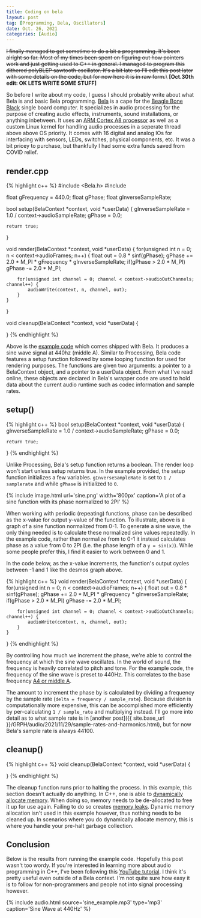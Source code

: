 ```yaml
---
title: Coding on bela
layout: post
tag: [Programming, Bela, Oscillators]
date: Oct. 26, 2021
categories: [Audio]
---
```


~~I finally managed to get sometime to do a bit a programming. It's been alright so far. Most of my times been spent on figuring out how pointers work and just getting used to C++ in general. I managed to program this dithered polyBLEP sawtooth oscillator. It's a bit late so I'll edit this post later with some details on the code, but for now here it is in raw form.~~\\
**[Oct.30th edit: OK LETS WRITE SOME STUFF]**

So before I write about my code, I guess I should probably write about what Bela is and basic Bela programming. [Bela](https://bela.io/about.html) is a cape for the [Beagle Bone Black](https://beagleboard.org/black) single board computer. It specializes in audio processing for the purpose of creating audio effects, instruments, sound installations, or anything inbetween. It uses an [ARM Cortex A8 processor](https://developer.arm.com/ip-products/processors/cortex-a/cortex-a8) as well as a custom Linux kernel for handling audio processes in a seperate thread above above OS priority. It comes with 16 digital and analog IOs for interfacing with sensors, LEDs, switches, physical components, etc.  It was a bit pricey to purchase, but thankfully I had some extra funds saved from COVID relief.

## render.cpp
{% highlight c++ %}
#include <Bela.h>
#include <cmath>

float gFrequency = 440.0;
float gPhase;
float gInverseSampleRate;

bool setup(BelaContext *context, void *userData)
{
	gInverseSampleRate = 1.0 / context->audioSampleRate;
	gPhase = 0.0;

	return true;
}

void render(BelaContext *context, void *userData)
{
	for(unsigned int n = 0; n < context->audioFrames; n++) {
		float out = 0.8 * sinf(gPhase);
		gPhase += 2.0 * M_PI * gFrequency * gInverseSampleRate;
		if(gPhase > 2.0 * M_PI)
			gPhase -= 2.0 * M_PI;

		for(unsigned int channel = 0; channel < context->audioOutChannels; channel++) {
			audioWrite(context, n, channel, out);
		}
	}
}

void cleanup(BelaContext *context, void *userData)
{


}
{% endhighlight %}

Above is the [example code](http://docs.bela.io/sinetone_2render_8cpp-example.html) which comes shipped with Bela. It produces a sine wave signal at 440hz (middle A). Similar to Processing, Bela code features a setup function followed by some looping function for used for rendering purposes. The functions are given two arguments: a pointer to a BelaContext object, and a pointer to a userData object. From what I've read online, these objects are declared in Bela's wrapper code are used to hold data about the current audio runtime such as codec information and sample rates.

## setup()
{% highlight c++ %}
bool setup(BelaContext *context, void *userData)
{
	gInverseSampleRate = 1.0 / context->audioSampleRate;
	gPhase = 0.0;

	return true;
}
{% endhighlight %}

Unlike Processing, Bela's setup function returns a boolean. The render loop won't start unless setup returns true. In the example provided, the setup function initializes a few variables. `gInverseSampleRate` is set to `1 / samplerate` and while `gPhase` is initialized to `0`.

{% include image.html url='sine.png' width='800px' caption='A plot of a sine function with its phase normalized to 2PI' %}

When working with periodic (repeating) functions, phase can be described as the x-value for output y-value of the function. To illustrate, above is a graph of a sine function normalized from 0-1. To generate a sine wave, the only thing needed is to calculate these normalized sine values repeatedly. In the example code, rather than normalize from to 0-1 it instead calculates phase as a value from 0 to 2PI (i.e. the phase length of a ``y = sin(x)``). While some people prefer this, I find it easier to work between 0 and 1.

In the code below, as the x-value increments, the function's output cycles between -1 and 1 like the desmos graph above.

{% highlight c++ %}
void render(BelaContext *context, void *userData)
{
	for(unsigned int n = 0; n < context->audioFrames; n++) {
		float out = 0.8 * sinf(gPhase);
		gPhase += 2.0 * M_PI * gFrequency * gInverseSampleRate;
		if(gPhase > 2.0 * M_PI)
			gPhase -= 2.0 * M_PI;

		for(unsigned int channel = 0; channel < context->audioOutChannels; channel++) {
			audioWrite(context, n, channel, out);
		}
	}
}
{% endhighlight %}

By controlling how much we increment the phase, we're able to control the frequency at which the sine wave oscillates. In the world of sound, the frequency is heavily correlated to pitch and tone. For the example code, the frequency of the sine wave is preset to 440Hz. This correlates to the base frequency [A4 or middle A](https://newt.phys.unsw.edu.au/jw/notes.html).

The amount to increment the phase by is calculated by dividing a frequency by the sample rate (``delta = frequency / sample_rate``). Because division is computationally more expensive, this can be accomplished more efficiently by per-calculating ``1 / sample_rate`` and multiplying instead. I'll go more into detail as to what sample rate is in [another post]({{ site.base_url }}/GRPH/audio/2021/11/29/sample-rates-and-harmonics.html), but for now Bela's sample rate is always 44100.

## cleanup()
{% highlight c++ %}
void cleanup(BelaContext *context, void *userData)
{

}
{% endhighlight %}

The cleanup function runs prior to halting the process. In this example, this section doesn't actually do anything. In C++, one is able to [dynamically allocate memory](https://www.cplusplus.com/doc/tutorial/dynamic/). When doing so, memory needs to be de-allocated to free it up for use again. Failing to do so creates [memory leaks](https://www.computerworld.com/article/2596992/memory-leaks-and-garbage-collection.html). Dynamic memory allocation isn't used in this example however, thus nothing needs to be cleaned up. In scenarios where you do dynamically allocate memory, this is where you handle your pre-halt garbage collection.

## Conclusion

Below is the results from running the example code. Hopefully this post wasn't too wordy. If you're interested in learning more about audio programming in C++, I've been following this [YouTube tutorial](https://www.youtube.com/watch?v=aVLRUyPBBJk). I think it's pretty useful even outside of a Bela context. I'm not quite sure how easy it is to follow for non-programmers and people not into signal processing however.

{% include audio.html source='sine_example.mp3' type='mp3' caption='Sine Wave at 440Hz' %}
